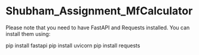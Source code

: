 # Shubham_Assignment_MfCalculator


Please note that you need to have FastAPI and Requests installed. You can install them using:

pip install fastapi
pip install uvicorn
pip install requests

